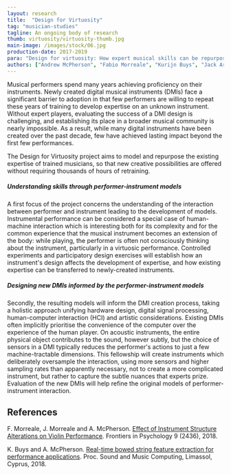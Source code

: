 ```yaml
---
layout: research
title:  "Design for Virtuosity"
tag: "musician-studies"
tagline: An ongoing body of research
thumb: virtuosity/virtuosity-thumb.jpg
main-image: /images/stock/06.jpg
production-date: 2017-2019
para: "Design for virtuosity: How expert musical skills can be repurposed in the design of new instruments."
authors: ["Andrew McPherson", "Fabio Morreale", "Kurijn Buys", "Jack Armitage"]
---
```


Musical performers spend many years achieving proficiency on their instruments. Newly created digital musical instruments (DMIs) face a significant barrier to adoption in that few performers are willing to repeat these years of training to develop expertise on an unknown instrument. Without expert players, evaluating the success of a DMI design is challenging, and establishing its place in a broader musical community is nearly impossible. As a result, while many digital instruments have been created over the past decade, few have achieved lasting impact beyond the first few performances.

The Design for Virtuosity project aims to model and repurpose the existing expertise of trained musicians, so that new creative possibilities are offered without requiring thousands of hours of retraining.


##### Understanding skills through performer-instrument models

A first focus of the project concerns the understanding of the interaction between performer and instrument leading to the development of models. Instrumental performance can be considered a special case of human-machine interaction which is interesting both for its complexity and for the common experience that the musical instrument becomes an extension of the body: while playing, the performer is often not consciously thinking about the instrument, particularly in a virtuosic performance. Controlled experiments and participatory design exercises will establish how an instrument's design affects the development of expertise, and how existing expertise can be transferred to newly-created instruments.

##### Designing new DMIs informed by the performer-instrument models

Secondly, the resulting models will inform the DMI creation process, taking a holistic approach unifying hardware design, digital signal processing, human-computer interaction (HCI) and artistic considerations. Existing DMIs often implicitly prioritise the convenience of the computer over the experience of the human player. On acoustic instruments, the entire physical object contributes to the sound, however subtly, but the choice of sensors in a DMI typically reduces the performer's actions to just a few machine-tractable dimensions. This fellowship will create instruments which deliberately oversample the interaction, using more sensors and higher sampling rates than apparently necessary, not to create a more complicated instrument, but rather to capture the subtle nuances that experts prize. Evaluation of the new DMIs will help refine the original models of performer-instrument interaction.

## References

F. Morreale, J. Morreale and A. McPherson. [Effect of Instrument Structure Alterations on Violin Performance](https://www.frontiersin.org/articles/10.3389/fpsyg.2018.02436/full). Frontiers in Psychology 9 (2436), 2018.

K. Buys and A. McPherson. [Real-time bowed string feature extraction for performance applications](http://www.eecs.qmul.ac.uk/~andrewm/buys_smc2018.pdf). Proc. Sound and Music Computing, Limassol, Cyprus, 2018.


<!---
{% include single-image.html fileName="stock/blog-4.jpg" caption="Detailed picture of something." %}

Existing new DMI focusses: 
-Accordingly, much of current DMI research focuses on designers playing their own instruments or creating engaging experiences for nonmusicians. 
-Attempts to repurpose skills have mostly fallen short, 
given that the musical skills rely on extremely detailed understanding of the instrument's reaction to a given gestural input.

While some musicians have mastered novel instruments through extended use (Tanaka, 2000; Palacio-Quintin, 2008; Cannon and Favilla, 2012), more commonly new DMIs are set aside after only a few performances. Jordà’s statement from 2004 still rings true: “Many new instruments are being invented. Too little striking music is being made with them.”

By building on existing training, a novel DMI can potentially gain rapid access to a large expert user community. In this process of “recycling virtuosity” (Tremblay and Schwarz, 2010), interaction techniques are reused from existing training, but the end products may be completely different. However, we currently lack a general solution for how to repurpose expert skills within the musical domain. The following sections examine two obstacles: first, the interaction between performer and instrument is only partially understood, and second, most current DMI design strategies implicitly prioritise the convenience of the machine over the experience of the human player, especially in handling the subtle details that experts prize.

Essl and O’Modhrain (2006) suggest three techniques for DMIs to connect with existing expertise: augmented instruments, simulation of traditional instruments, and designs that “reappropriate instrumental gestures” to control other sounds. 

(in (1.2)) Another approach to designing for experts is to repurpose existing skills. Cook (2001) proposes the principle: “copying an instrument is dumb; leveraging expert technique is smart,” though as Jordà and Mealla (2014) point out, it remains unclear how to do this. Certain intuitive approaches are known, for example preserving a sense of energy transfer (Cadoz et al., 2000) and building on everyday tangible interactions (Essl and O’Modhrain, 2006; Rocchesso et al., 2009), but these are not specific to particular instrumental training.

A musical instrument is a tool which converts the performer’s actions to sound. A DMI typically consists of a set of electronic sensors, a sound synthesis engine, and a mapping layer that relates action to sound. 
One problem with current mapping approaches can be seen by examining dimensionality and subtlety. DMI designers often focus on the number of independent dimensions the user can control even though there is little evidence to suggest that more dimensions produce a better instrument (Tanaka, 2000). 
On the other hand, subtle differences between apparently “identical” mappings make a huge difference to performers: a Stradivarius and a cheap student violin have the exact same dimensionality and a nominally identical mapping, yet only one is suitable for virtuoso performance.

Ultimately, any mapping is limited by the detail of the electronic sensors. On an acoustic instrument, the entire physical object contributes to the sound (however subtly) and interaction is possible with any part of the object, but DMIs typically contain a few active sensors inside an otherwise passive box (Poepel, 2011).
We propose to bring new subtlety to DMIs by deliberately oversampling the interaction, using more sensors and higher bandwidth than apparently necessary, then mapping this rich sensor space down to a tractable number of dimensions while focusing on the nuances that make the best instruments stand out.

-->
